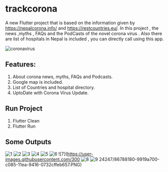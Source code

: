 # trackcorona

A new Flutter project that is based on the information given by https://nepalcorona.info/ and https://restcountries.eu/. In this project , the news ,myths , FAQs and the PodCasts of the novel corona virus . Also there are list of hospitals in Nepal is included , you can directly call using this app.

![coronavirus](https://user-images.githubusercontent.com/30024247/86786887-38d63580-c084-11ea-848f-9574620d10f7.png)

## Features:

1. About corona news, myths, FAQs and Podcasts.
2. Google map is included.
3. List of Countries and hospital directory.
4. UptoDate with Corona Virus Update.

## Run Project
 1. Flutter Clean
 2. Flutter Run
 
 ## Some Outputs

![1](https://user-images.githubusercontent.com/30024247/86788133-8c954e80-c085-11ea-83b1-59029c3633f6.PNG)
![2](https://user-images.githubusercontent.com/30024247/86788137-8dc67b80-c085-11ea-9bf7-09a95001da04.PNG)
![3](https://user-images.githubusercontent.com/30024247/86788144-8e5f1200-c085-11ea-86e4-4c37a53c8cff.PNG)
![4](https://user-images.githubusercontent.com/30024247/86788155-91f29900-c085-11ea-9615-a4be770369a7.PNG)
![5](https://user-images.githubusercontent.com/30024247/86788164-93bc5c80-c085-11ea-87b7-d5eef5620a20.PNG)
![6](https://user-images.githubusercontent.com/30024247/86788165-93bc5c80-c085-11ea-82c1-0de17d4fbcbd.PNG)
![7](https://user-images.githubusercontent.com/300
![8](https://user-images.githubusercontent.com/30024247/86788184-9a4ad400-c085-11ea-974d-b0559232ba00.PNG)
![9](https://user-images.githubusercontent.com/30024247/86788189-9ae36a80-c085-11ea-8ac6-de93d420ca94.PNG)
24247/86788180-9919a700-c085-11ea-9416-0732cffeb657.PNG)


